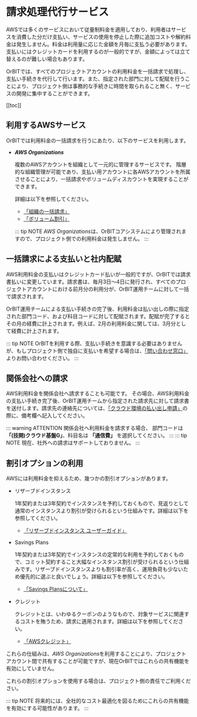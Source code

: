 # 請求処理代行サービス
AWSでは多くのサービスにおいて従量制料金を適用しており、利用者はサービスを消費した分だけ支払い、サービスの使用を停止した際に追加コストや解約料金は発生しません。料金は利用量に応じた金額を月毎に支払う必要があります。支払いにはクレジットカードを利用するのが一般的ですが、金額によっては立て替えるのが難しい場合もあります。

OrBITでは、すべてのプロジェクトアカウントの利用料金を一括請求で処理し、支払い手続きを代行して行います。また、指定された部門に対して配賦を行うことにより、プロジェクト側は事務的な手続きに時間を取られること無く、サービスの開発に集中することができます。

[[toc]]

## 利用するAWSサービス
OrBITでは利用料金の一括請求を行うにあたり、以下のサービスを利用します。

- ***AWS Organizations***

    複数のAWSアカウントを組織として一元的に管理するサービスです。
    階層的な組織管理が可能であり、支払い用アカウントに各AWSアカウントを所属させることにより、一括請求やボリュームディスカウントを実現することができます。

    詳細は以下を参照してください。
    - [「組織の一括請求」](https://docs.aws.amazon.com/ja_jp/awsaccountbilling/latest/aboutv2/consolidated-billing.html)
    - [「ボリューム割引」](https://docs.aws.amazon.com/ja_jp/awsaccountbilling/latest/aboutv2/useconsolidatedbilling-discounts.html)
    
    ::: tip NOTE
    *AWS Organizations*は、OrBITコアシステムにより管理されますので、プロジェクト側での利用料金は発生しません。
    :::

## 一括請求による支払いと社内配賦
AWS利用料金の支払いはクレジットカード払いが一般的ですが、OrBITでは請求書払いに変更しています。請求書は、毎月3日～4日に発行され、すべてのプロジェクトアカウントにおける前月分の利用分が、OrBIT運用チームに対して一括で請求されます。

OrBIT運用チームによる支払い手続きの完了後、利用料金は払い出しの際に指定された部門コード、および科目コードに対して配賦されます。配賦が完了するとその月の経費に計上されます。例えば、2月の利用料金に関しては、3月分として経費に計上されます。

::: tip NOTE
OrBITを利用する際、支払い手続きを意識する必要はありませんが、もしプロジェクト側で独自に支払いを希望する場合は、[「問い合わせ窓口」](/support/contact)よりお問い合わせください。
:::

## 関係会社への請求
AWS利用料金を関係会社へ請求することも可能です。
その場合、AWS利用料金の支払い手続き完了後、OrBIT運用チームから指定された請求先に対して請求書を送付します。請求先の連絡先については、[「クラウド環境の払い出し申請」](request/create-env)の際に、備考欄へ記入してください。

::: warning ATTENTION
関係会社へ利用料金を請求する場合、
部門コードは **「(技開)クラウド基盤G」**、科目名は **「通信費」** を選択してください。
:::
::: tip NOTE
現在、社外への請求はサポートしておりません。
:::

## 割引オプションの利用
AWSには利用料金を抑えるため、幾つかの割引オプションがあります。

- リザーブドインスタンス

    1年契約または3年契約でインスタンスを予約しておくもので、見返りとして通常のインスタンスより割引が受けられるという仕組みです。詳細は以下を参照してください。
    - [「リザーブドインスタンス ユーザーガイド」](https://docs.aws.amazon.com/ja_jp/AWSEC2/latest/UserGuide/ec2-reserved-instances.html)

- Savings Plans

    1年契約または3年契約でインスタンスの定常的な利用を予約しておくもので、コミット契約すること大幅なインスタンス割引が受けられるという仕組みです。リザーブドインスタンスよりも割引率が高く、運用負荷も少ないため優先的に選ぶと良いでしょう。詳細は以下を参照してください。
    - [「Savings Plansについて」](https://aws.amazon.com/jp/savingsplans/)

- クレジット

    クレジットとは、いわゆるクーポンのようなもので、対象サービスに関連するコストを賄うため、請求に適用されます。詳細は以下を参照してください。
    - [「AWSクレジット」](https://docs.aws.amazon.com/ja_jp/awsaccountbilling/latest/aboutv2/useconsolidatedbilling-credits.html)

これらの仕組みは、*AWS Organizations*を利用することにより、プロジェクトアカウント間で共有することが可能ですが、現在OrBITではこれらの共有機能を有効にしていません。

これらの割引オプションを使用する場合は、プロジェクト側の責任でご利用ください。

::: tip NOTE
将来的には、全社的なコスト最適化を図るためにこれらの共有機能を有効にする可能性があります。
:::